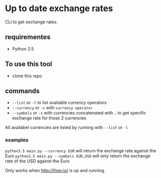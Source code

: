 # Up to date exchange rates
CLI to get exchange rates.

## requirementes
- Python 3.5

## To use this tool
- clone this repo

## commands
- `--list` or `-l` to list available currency operators
- `--currency` or `-c` with `currency operator`
- `--symbols` or `-s` with currencies concatenated with `,` to get specific exchange rate for those 2 currencies

All availabel currencies are listed by running with `--list` or `-l`

### examples
`python3.5 main.py --currency EUR` will return the exchange rate against the Euro
`python3.5 main.py --symbols EUR,USD` will only return the exchange rate of the USD against the Euro

Only works when http://fixer.io/ is up and running.
